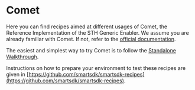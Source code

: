 # Comet

Here you can find recipes aimed at different usages of Comet, the Reference
Implementation of the STH Generic Enabler. We assume you are already familiar
with Comet. If not, refer to the
[official documentation](http://fiware-sth-comet.readthedocs.io/en/latest/index.html).

The easiest and simplest way to try Comet is to follow the
[Standalone Walkthrough](standalone/readme.md).

Instructions on how to prepare your environment to test these recipes are given in
[https://github.com/smartsdk/smartsdk-recipes](https://github.com/smartsdk/smartsdk-recipes).
